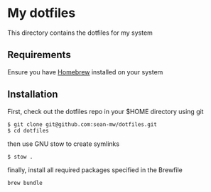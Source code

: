 # My dotfiles

This directory contains the dotfiles for my system

## Requirements

Ensure you have [Homebrew](https://brew.sh) installed on your system


## Installation

First, check out the dotfiles repo in your $HOME directory using git

```
$ git clone git@github.com:sean-mw/dotfiles.git
$ cd dotfiles
```

then use GNU stow to create symlinks

```
$ stow .
```

finally, install all required packages specified in the Brewfile

```
brew bundle
```

